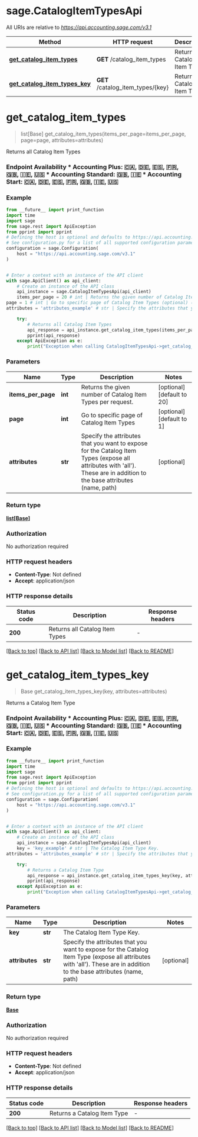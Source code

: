 # sage.CatalogItemTypesApi

All URIs are relative to *https://api.accounting.sage.com/v3.1*

Method | HTTP request | Description
------------- | ------------- | -------------
[**get_catalog_item_types**](CatalogItemTypesApi.md#get_catalog_item_types) | **GET** /catalog_item_types | Returns all Catalog Item Types
[**get_catalog_item_types_key**](CatalogItemTypesApi.md#get_catalog_item_types_key) | **GET** /catalog_item_types/{key} | Returns a Catalog Item Type


# **get_catalog_item_types**
> list[Base] get_catalog_item_types(items_per_page=items_per_page, page=page, attributes=attributes)

Returns all Catalog Item Types

### Endpoint Availability  * Accounting Plus: 🇨🇦, 🇩🇪, 🇪🇸, 🇫🇷, 🇬🇧, 🇮🇪, 🇺🇸 * Accounting Standard: 🇬🇧, 🇮🇪 * Accounting Start: 🇨🇦, 🇩🇪, 🇪🇸, 🇫🇷, 🇬🇧, 🇮🇪, 🇺🇸

### Example

```python
from __future__ import print_function
import time
import sage
from sage.rest import ApiException
from pprint import pprint
# Defining the host is optional and defaults to https://api.accounting.sage.com/v3.1
# See configuration.py for a list of all supported configuration parameters.
configuration = sage.Configuration(
    host = "https://api.accounting.sage.com/v3.1"
)


# Enter a context with an instance of the API client
with sage.ApiClient() as api_client:
    # Create an instance of the API class
    api_instance = sage.CatalogItemTypesApi(api_client)
    items_per_page = 20 # int | Returns the given number of Catalog Item Types per request. (optional) (default to 20)
page = 1 # int | Go to specific page of Catalog Item Types (optional) (default to 1)
attributes = 'attributes_example' # str | Specify the attributes that you want to expose for the Catalog Item Types (expose all attributes with 'all'). These are in addition to the base attributes (name, path) (optional)

    try:
        # Returns all Catalog Item Types
        api_response = api_instance.get_catalog_item_types(items_per_page=items_per_page, page=page, attributes=attributes)
        pprint(api_response)
    except ApiException as e:
        print("Exception when calling CatalogItemTypesApi->get_catalog_item_types: %s\n" % e)
```

### Parameters

Name | Type | Description  | Notes
------------- | ------------- | ------------- | -------------
 **items_per_page** | **int**| Returns the given number of Catalog Item Types per request. | [optional] [default to 20]
 **page** | **int**| Go to specific page of Catalog Item Types | [optional] [default to 1]
 **attributes** | **str**| Specify the attributes that you want to expose for the Catalog Item Types (expose all attributes with &#39;all&#39;). These are in addition to the base attributes (name, path) | [optional] 

### Return type

[**list[Base]**](Base.md)

### Authorization

No authorization required

### HTTP request headers

 - **Content-Type**: Not defined
 - **Accept**: application/json

### HTTP response details
| Status code | Description | Response headers |
|-------------|-------------|------------------|
**200** | Returns all Catalog Item Types |  -  |

[[Back to top]](#) [[Back to API list]](../README.md#documentation-for-api-endpoints) [[Back to Model list]](../README.md#documentation-for-models) [[Back to README]](../README.md)

# **get_catalog_item_types_key**
> Base get_catalog_item_types_key(key, attributes=attributes)

Returns a Catalog Item Type

### Endpoint Availability  * Accounting Plus: 🇨🇦, 🇩🇪, 🇪🇸, 🇫🇷, 🇬🇧, 🇮🇪, 🇺🇸 * Accounting Standard: 🇬🇧, 🇮🇪 * Accounting Start: 🇨🇦, 🇩🇪, 🇪🇸, 🇫🇷, 🇬🇧, 🇮🇪, 🇺🇸

### Example

```python
from __future__ import print_function
import time
import sage
from sage.rest import ApiException
from pprint import pprint
# Defining the host is optional and defaults to https://api.accounting.sage.com/v3.1
# See configuration.py for a list of all supported configuration parameters.
configuration = sage.Configuration(
    host = "https://api.accounting.sage.com/v3.1"
)


# Enter a context with an instance of the API client
with sage.ApiClient() as api_client:
    # Create an instance of the API class
    api_instance = sage.CatalogItemTypesApi(api_client)
    key = 'key_example' # str | The Catalog Item Type Key.
attributes = 'attributes_example' # str | Specify the attributes that you want to expose for the Catalog Item Type (expose all attributes with 'all'). These are in addition to the base attributes (name, path) (optional)

    try:
        # Returns a Catalog Item Type
        api_response = api_instance.get_catalog_item_types_key(key, attributes=attributes)
        pprint(api_response)
    except ApiException as e:
        print("Exception when calling CatalogItemTypesApi->get_catalog_item_types_key: %s\n" % e)
```

### Parameters

Name | Type | Description  | Notes
------------- | ------------- | ------------- | -------------
 **key** | **str**| The Catalog Item Type Key. | 
 **attributes** | **str**| Specify the attributes that you want to expose for the Catalog Item Type (expose all attributes with &#39;all&#39;). These are in addition to the base attributes (name, path) | [optional] 

### Return type

[**Base**](Base.md)

### Authorization

No authorization required

### HTTP request headers

 - **Content-Type**: Not defined
 - **Accept**: application/json

### HTTP response details
| Status code | Description | Response headers |
|-------------|-------------|------------------|
**200** | Returns a Catalog Item Type |  -  |

[[Back to top]](#) [[Back to API list]](../README.md#documentation-for-api-endpoints) [[Back to Model list]](../README.md#documentation-for-models) [[Back to README]](../README.md)

